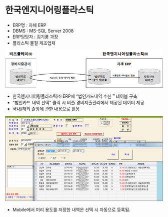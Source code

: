 # 한국엔지니어링플라스틱

 - ERP명 : 자체 ERP  
 - DBMS : MS-SQL Server 2008  
 - ERP담당자 : 김기풍 과장  
 - 플라스틱 물질 제조업체

![\[&#xADF8;&#xB9BC;1\] &#xAD6C;&#xC131;&#xB3C4;](../../../.gitbook/assets/image%20%28170%29.png)

 - 한국엔지니어링플라스틱㈜ ERP에 “법인카드내역 수신＂테이블 구축  
 - “법인카드 내역 선택” 클릭 시 비플 경비지출관리에서 제공된 데이터 제공  
 - 국내/해외 출장에 관한 내용으로 활용

![\[&#xADF8;&#xB9BC;2\] &#xBC95;&#xC778;&#xCE74;&#xB4DC; &#xC0AC;&#xC6A9;&#xB0B4;&#xC5ED; &#xC804;&#xD45C;&#xC791;&#xC131;](../../../.gitbook/assets/image%20%28206%29.png)

 - Mobile에서 미리 용도를 저장한 내역은 선택 시 자동으로 등록됨.

